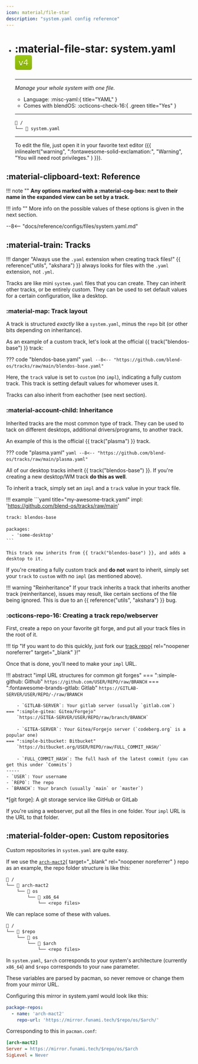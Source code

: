 ```yaml
---
icon: material/file-star
description: "system.yaml config reference"
---
```


<div class="grid cards" markdown>

-   # :material-file-star: system.yaml ![v4 badge](../../assets/img/v4.svg)
    -------

    <em>Manage your whole system with one file.</em>

    - Language: :misc-yaml:{ title="YAML" }
    - Comes with blendOS: :octicons-check-16:{ .green title="Yes" }

    --------
    ```title="File Location"
    󰉋 /
    └── 󱀺 system.yaml
    ```

    --------

    To edit the file, just open it in your favorite text editor ({{ inlinealert("warning", ":fontawesome-solid-exclamation:", "Warning", "You will need root privileges." ) }}).

</div>

## :material-clipboard-text: Reference

!!! note ""
    **Any options marked with a :material-cog-box: next to their name in the expanded view can be set by a track.**

!!! info ""
    More info on the possible values of these options is given in the next section.

--8<-- "docs/reference/configs/files/system.yaml.md"

## :material-train: Tracks

!!! danger "Always use the `.yaml` extension when creating track files!"
    {{ reference("utils", "akshara") }} always looks for files with the `.yaml` extension, not `.yml`.

Tracks are like mini `system.yaml` files that you can create. They can inherit other tracks, or be entirely custom. They can be used to set default values for a certain configuration, like a desktop.

### :material-map: Track layout

A track is structured *exactly* like a `system.yaml`, minus the `repo` bit (or other bits depending on inheritance).

As an example of a custom track, let's look at the official {{ track("blendos-base") }} track:

??? code "blendos-base.yaml"
    ```yaml
    --8<-- "https://github.com/blend-os/tracks/raw/main/blendos-base.yaml"
    ```

Here, the `track` value is set to `custom` (no `impl`), indicating a fully custom track. This track is setting default values for whomever uses it.

Tracks can also inherit from eachother (see next section).

### :material-account-child: Inheritance

Inherited tracks are the most common type of track. They can be used to tack on different desktops, additional drivers/programs, to another track.



An example of this is the official {{ track("plasma") }} track.

??? code "plasma.yaml"
    ```yaml
    --8<-- "https://github.com/blend-os/tracks/raw/main/plasma.yaml"
    ```

All of our desktop tracks inherit {{ track("blendos-base") }}. If you're creating a new desktop/WM track **do this as well**.

To inherit a track, simply set an `impl` and a `track` value in your track file.

!!! example
    ```yaml title="my-awesome-track.yaml"
    impl: 'https://github.com/blend-os/tracks/raw/main'

    track: blendos-base

    packages:
      - 'some-desktop'
    ```

    This track now inherits from {{ track("blendos-base") }}, and adds a desktop to it.

If you're creating a fully custom track and **do not** want to inherit, simply set your `track` to `custom` with no `impl` (as mentioned above).

!!! warning "Reinheritance"
    If your track inherits a track that inherits another track (reinheritance), issues may result, like certain sections of the file being ignored. This is due to an {{ reference("utils", "akshara") }} bug.

### :octicons-repo-16: Creating a track repo/webserver

First, create a repo on your favorite git forge, and put all your track files in the root of it.

!!! tip "If you want to do this quickly, just fork our [track repo](https://github.com/blend-os/tracks){ rel="noopener noreferrer" target="_blank" }!"

Once that is done, you'll need to make your `impl` URL.

!!! abstract "impl URL structures for common git forges"
    === ":simple-github: Github"
        `https://github.com/USER/REPO/raw/BRANCH`
    === ":fontawesome-brands-gitlab: Gitlab"
        `https://GITLAB-SERVER/USER/REPO/-/raw/BRANCH`
        
        - `GITLAB-SERVER`: Your gitlab server (usually `gitlab.com`)
    === ":simple-gitea: Gitea/Forgejo"
        `https://GITEA-SERVER/USER/REPO/raw/branch/BRANCH`

        - `GITEA-SERVER`: Your Gitea/Forgejo server (`codeberg.org` is a popular one)
    === ":simple-bitbucket: Bitbucket"
        `https://bitbucket.org/USER/REPO/raw/FULL_COMMIT_HASH/`

        - `FULL_COMMIT_HASH`: The full hash of the latest commit (you can get this under `Commits`)
    -----
    - `USER`: Your username
    - `REPO`: The repo
    - `BRANCH`: Your branch (usually `main` or `master`)

*[git forge]: A git storage service like GitHub or GitLab

If you're using a webserver, put all the files in one folder. Your `impl` URL is the URL to that folder.

## :material-folder-open: Custom repositories

Custom repositories in `system.yaml` are quite easy.

If we use the [`arch-mact2`](https://mirror.funami.tech/arch-mact2/){ target="_blank" rel="noopener noreferrer" } repo as an example, the repo folder structure is like this:

``` title="mirror.funami.tech"
󰉋 /
└── 󰉋 arch-mact2
    └── 󰉋 os
        └── 󰉋 x86_64
            └── <repo files>
```

We can replace some of these with values.

``` title="mirror.funami.tech"
󰉋 /
└── 󰉋 $repo
    └── 󰉋 os
        └── 󰉋 $arch
            └── <repo files>
```

In `system.yaml`, `$arch` corresponds to your system's architecture (currently `x86_64`) and `$repo` corresponds to your `name` parameter. 

These variables are parsed by pacman, so never remove or change them from your mirror URL. 

Configuring this mirror in system.yaml would look like this:

```yaml title="system.yaml"
package-repos:
  - name: 'arch-mact2'
    repo-url: 'https://mirror.funami.tech/$repo/os/$arch/'
```

Corresponding to this in `pacman.conf`:

```ini title="pacman.conf"
[arch-mact2]
Server = https://mirror.funami.tech/$repo/os/$arch
SigLevel = Never
```